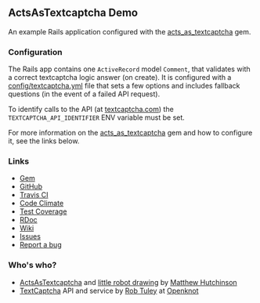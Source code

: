 ## ActsAsTextcaptcha Demo

An example Rails application configured with the
[acts_as_textcaptcha](https://github.com/matthutchinson/acts_as_textcaptcha)
gem.

### Configuration

The Rails app contains one `ActiveRecord` model `Comment`, that validates with a
correct textcaptcha logic answer (on create). It is configured with a
[config/textcaptcha.yml](https://github.com/matthutchinson/acts_as_textcaptcha_demo/blob/master/config/textcaptcha.yml)
file that sets a few options and includes fallback questions (in the event
of a failed API request).

To identify calls to the API (at [textcaptcha.com](http://textcaptcha.com)) the
`TEXTCAPTCHA_API_IDENTIFIER` ENV variable must be set.

For more information on the
[acts_as_textcaptcha](https://github.com/matthutchinson/acts_as_textcaptcha) gem
and how to configure it, see the links below.

### Links

* [Gem](http://rubygems.org/gems/acts_as_textcaptcha)
* [GitHub](https://github.com/matthutchinson/acts_as_textcaptcha)
* [Travis CI](http://travis-ci.com/matthutchinson/acts_as_textcaptcha)
* [Code Climate](https://codeclimate.com/github/matthutchinson/acts_as_textcaptcha/maintainability)
* [Test Coverage](https://codeclimate.com/github/matthutchinson/acts_as_textcaptcha/test_coverage)
* [RDoc](http://rdoc.info/projects/matthutchinson/acts_as_textcaptcha)
* [Wiki](http://wiki.github.com/matthutchinson/acts_as_textcaptcha)
* [Issues](http://github.com/matthutchinson/acts_as_textcaptcha/issues)
* [Report a bug](http://github.com/matthutchinson/acts_as_textcaptcha/issues/new)

### Who's who?

* [ActsAsTextcaptcha](http://github.com/matthutchinson/acts_as_textcaptcha) and [little robot drawing](http://www.flickr.com/photos/hiddenloop/4541195635/) by [Matthew Hutchinson](http://matthewhutchinson.net)
* [TextCaptcha](http://textcaptcha.com) API and service by [Rob Tuley](http://openknot.com/me/) at [Openknot](http://openknot.com)

